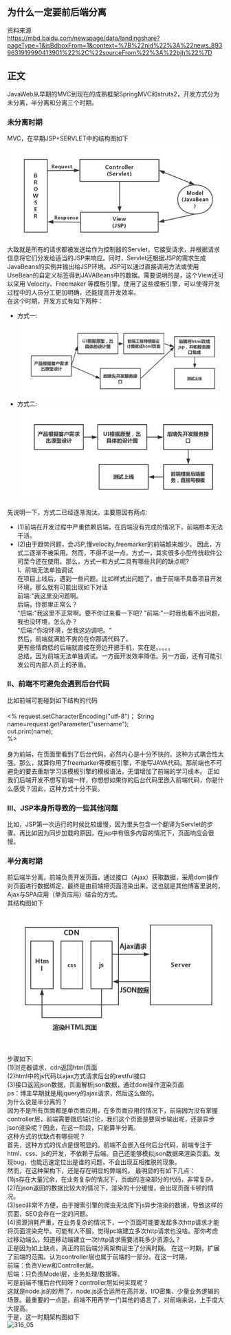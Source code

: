 ## 为什么一定要前后端分离  
资料来源  
https://mbd.baidu.com/newspage/data/landingshare?pageType=1&isBdboxFrom=1&context=%7B%22nid%22%3A%22news_8939631919990413901%22%2C%22sourceFrom%22%3A%22bjh%22%7D

## 正文  
JavaWeb从早期的MVC到现在的成熟框架SpringMVC和struts2，开发方式分为未分离，半分离和分离三个时期。  
### 未分离时期  
MVC，在早期JSP+SERVLET中的结构图如下  
![316_01](https://github.com/wangdl000/study/blob/master/03_MVC/resource_316/01_JSP_SERVLET.jpg)  
大致就是所有的请求都被发送给作为控制器的Servlet，它接受请求，并根据请求信息将它们分发给适当的JSP来响应。同时，Servlet还根据JSP的需求生成JavaBeans的实例并输出给JSP环境。JSP可以通过直接调用方法或使用UseBean的自定义标签得到JAVABeans中的数据。需要说明的是，这个View还可以采用 Velocity、Freemaker 等模板引擎。使用了这些模板引擎，可以使得开发过程中的人员分工更加明确，还能提高开发效率。  
在这个时期，开发方式有如下两种：
  - 方式一:  
  ![316_02](https://github.com/wangdl000/study/blob/master/03_MVC/resource_316/02_way1.jpg)  
  - 方式二:  
  ![316_02](https://github.com/wangdl000/study/blob/master/03_MVC/resource_316/03_way2.jpg)  

先说明一下，方式二已经逐渐淘汰。主要原因有两点:  
  - (1)前端在开发过程中严重依赖后端，在后端没有完成的情况下，前端根本无法干活。  
  - (2)由于趋势问题，会JSP,懂velocity,freemarker的前端越来越少。
因此，方式二逐渐不被采用。然而，不得不说一点，方式一，其实很多小型传统软件公司至今还在使用。那么，方式一和方式二具有哪些共同的缺点呢?  
I、前端无法单独调试  
在项目上线后，遇到一些问题。比如样式出问题了，由于前端不具备项目开发环境，那么就有可能出现如下对话  
前端:"我这里没问题啊。  
后端，你那里正常么？  
"后端:"我这里不正常啊。要不你过来看一下吧?
"前端:"一时我也看不出问题，我也没环境，怎么办？  
"后端:"你没环境，坐我这边调吧。"  
然后，前端就满脸不爽的在你那调代码了。  
更有些情商低的后端就直接在旁边开摁手机，实在是。。。。。  
总结，因为前端无法单独调试。一方面开发效率降低。另一方面，还有可能引发公司内部人员上的矛盾。  
### II、前端不可避免会遇到后台代码  
比如前端可能碰到如下结构的代码  
    <body>  
    <% request.setCharacterEncoding("utf-8")；
      String name=request.getParameter("username");  
      out.print(name);  
    %>  
    </body>  
身为前端，在页面里看到了后台代码，必然内心是十分不快的，这种方式耦合性太强。那么，就算你用了freemarker等模板引擎，不能写JAVA代码。那前端也不可避免的要去重新学习该模板引擎的模板语法，无谓增加了前端的学习成本。
正如我们后端开发不想写前端一样，你想想如果你的后台代码里嵌入前端代码，你是什么感受？因此，这种方式十分不妥。  
### III、JSP本身所导致的一些其他问题  
比如，JSP第一次运行的时候比较缓慢，因为里头包含一个翻译为Servlet的步骤。再比如因为同步加载的原因，在jsp中有很多内容的情况下，页面响应会很慢。  
### 半分离时期  
前后端半分离，前端负责开发页面，通过接口（Ajax）获取数据，采用dom操作对页面进行数据绑定，最终是由前端把页面渲染出来。这也就是其他博客里说的，Ajax与SPA应用（单页应用）结合的方式。  
其结构图如下 
  ![316_04](https://github.com/wangdl000/study/blob/master/03_MVC/resource_316/04_ajax.jpg)  

步骤如下:  
(1)浏览器请求，cdn返回html页面  
(2)html中的js代码以ajax方式请求后台的restful接口  
(3)接口返回json数据，页面解析json数据，通过dom操作渲染页面  
ps：博主早期就是用jquery的ajax请求，然后这么做的。  
为什么说是半分离的？  
因为不是所有页面都是单页面应用，在多页面应用的情况下，前端因为没有掌握controller层，前端需要跟后端讨论，我们这个页面是要同步输出呢，还是异步json渲染呢？因此，在这一阶段，只能算半分离。  
这种方式的优缺点有哪些呢？  
首先，这种方式的优点是很明显的。前端不会嵌入任何后台代码，前端专注于html、css、js的开发，不依赖于后端。自己还能够模拟json数据来渲染页面。发现bug，也能迅速定位出是谁的问题，不会出现互相推脱的现象。  
然而，在这种架构下，还是存在明显的弊端的。   最明显的有如下几点：  
(1)js存在大量冗余，在业务复杂的情况下，页面的渲染部分的代码，非常复杂。  
(2)在json返回的数据比较大的情况下，渲染的十分缓慢，会出现页面卡顿的情况。  
(3)seo非常不方便，由于搜索引擎的爬虫无法爬下js异步渲染的数据，导致这样的页面，SEO会存在一定的问题。  
(4)资源消耗严重，在业务复杂的情况下，一个页面可能要发起多次http请求才能将页面渲染完毕。可能有人不服，觉得pc端建立多次http请求也没啥。那你考虑过移动端么，知道移动端建立一次http请求需要消耗多少资源么？  
正是因为如上缺点，真正的前后端分离架构诞生了分离时期。
在这一时期，扩展了前端的范围。认为controller层也属于前端的一部分。在这一时期，  
前端：负责View和Controller层。  
后端：只负责Model层，业务处理/数据等。  
可是前端不懂后台代码呀？controller层如何实现呢？  
这就是node.js的妙用了，node.js适合运用在高并发、I/O密集、少量业务逻辑的场景。最重要的一点是，前端不用再学一门其他的语言了，对前端来说，上手度大大提高。  
于是，这一时期架构图如下  
  ![316_05](https://github.com/wangdl000/study/blob/master/03_MVC/resource_316/05_ajax.jpg)  
